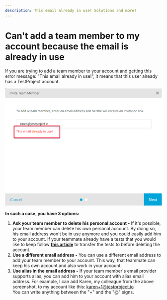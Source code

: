 ```yaml
---
description: This email already in use! Solutions and more!
---
```


# Can't add a team member to my account because the email is already in use

If you are trying to add a team member to your account and getting this error message: "This email already in use!", it means that this user already has a TestProject account.&#x20;

![](<../../.gitbook/assets/image (461).png>)

**In such a case, you have 3 options:**

1. **Ask your team member to delete his personal account -** If it's possible, your team member can delete his own personal account. By doing so, his email address won't be in use anymore and you could easily add him to your account. If your teammate already have a tests that you would like to keep follow [**this article**](https://intercom.help/testprojectio/en/articles/5317213-sharing-multiple-tests-in-testproject) to transfer the tests to before deleting the account.
2. **Use a different email address -** You can use a different email address to add your team member to your account. This way, that teammate can keep his own account and also work in your account.
3. **Use alias in the email address -** If your team member's email provider supports alias, you can add him to your account with alias email address. For example, I can add Karen, my colleague from the above screenshot, to my account like this: [karen+1@testproject.io](mailto:karen+1@testproject.io)\
   You can write anything between the "+" and the "@" signs.
